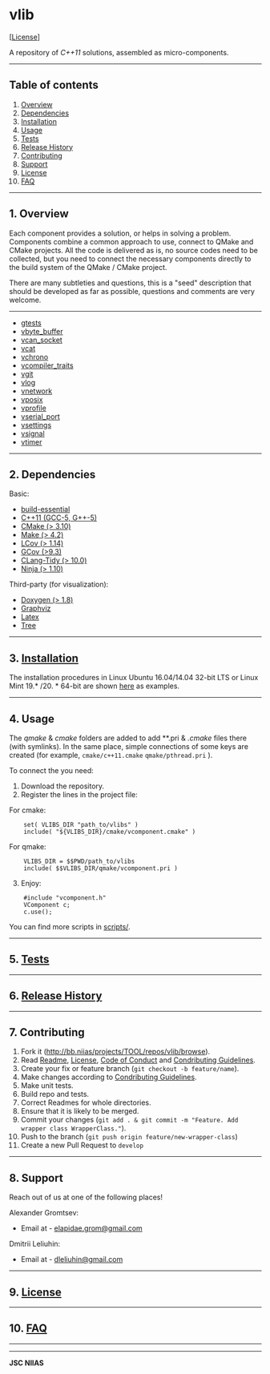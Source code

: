 # vlib

[[License](./doc/LICENSE.md)]


A repository of *C++11* solutions, assembled as micro-components.

---

## Table of contents

1.  [ Overview ](#overview)
2.  [ Dependencies ](#dependencies)
3.  [ Installation ](#installation)
4.  [ Usage ](#usage)
5.  [ Tests ](#tests)
6.  [ Release History ](#release)
7.  [ Contributing ](#contributing)
8.  [ Support ](#support)
9.  [ License ](#license)
10. [ FAQ ](#faq)

---

<a name="overview"></a>
## 1. Overview

Each component provides a solution, or helps in solving a problem. Components combine a common approach to use, connect to QMake and CMake projects. All the code is delivered as is, no source codes need to be collected, but you need to connect the necessary components directly to the build system of the QMake / CMake project.

There are many subtleties and questions, this is a "seed" description that should be developed as far as possible, questions and comments are very welcome.

---

- [gtests](./src/gtests/README)
- [vbyte_buffer]()
- [vcan_socket](./src/vcan_socket/README)
- [vcat](./src/vcat/README)
- [vchrono]()
- [vcompiler_traits](./src/vcompiler_traits/README)
- [vgit](./src/vgit/README)
- [vlog](./src/vlog/README)
- [vnetwork]()
- [vposix](./src/vposix/README)
- [vprofile]()
- [vserial_port]()
- [vsettings](./src/vsettings/README)
- [vsignal]()
- [vtimer]()

---

<a name="dependencies"></a>
## 2. Dependencies

Basic:<br>

- [build-essential](https://packages.debian.org/ru/sid/build-essential)
- [C++11 (GCC-5, G++-5)](https://en.cppreference.com/w/cpp/11)
- [CMake (> 3.10)](https://cmake.org)
- [Make (> 4.2)](https://en.wikipedia.org/wiki/Make_(software))
- [LCov (> 1.14)](http://ltp.sourceforge.net/coverage/lcov.php)
- [GCov (>9.3)](https://linux.die.net/man/1/gcov)
- [CLang-Tidy (> 10.0)](https://clang.llvm.org/extra/clang-tidy/)
- [Ninja (> 1.10)](https://ninja-build.org)

Third-party (for visualization):<br>

- [Doxygen (> 1.8)](https://www.doxygen.nl/index.html)
- [Graphviz](https://graphviz.org)
- [Latex](https://www.latex-project.org/get/)
- [Tree](https://pingvinus.ru/note/tree)

---

<a name="installation"></a>
## 3. [Installation](./doc/INSTALL.md)

The installation procedures in Linux Ubuntu 16.04/14.04 32-bit LTS or Linux Mint 19.* /20. * 64-bit are shown [here](./doc/INSTALL.md) as examples.

---

<a name="usage"></a>
## 4. Usage

The *qmake* & *cmake* folders are added to add **.pri & *.cmake* files there (with symlinks). In the same place, simple connections of some keys are created (for example, ```cmake/c++11.cmake``` ```qmake/pthread.pri``` ).

To connect the **<vcomponent>** you need: <br>
1. Download the repository.<br>
2. Register the lines in the project file:<br>

For cmake:
```
	set( VLIBS_DIR "path_to/vlibs" )
	include( "${VLIBS_DIR}/cmake/vcomponent.cmake" )
```

For qmake:
```
	VLIBS_DIR = $$PWD/path_to/vlibs
	include( $$VLIBS_DIR/qmake/vcomponent.pri )
```

3. Enjoy:
```
	#include "vcomponent.h"
	VComponent c;
	c.use();
```

You can find more scripts in [scripts/](./scripts).

---

<a name="tests"></a>
## 5. [Tests](./tests/README.md)

---

<a name="release"></a>
## 6. [Release History](./doc/HISTORY.md)

---

<a name="contributing"></a>
## 7. Contributing

1. Fork it (<http://bb.niias/projects/TOOL/repos/vlib/browse>).
2. Read [Readme](./README.md), [License](./doc/LICENSE.md), [Code of Conduct](./doc/CODE_OF_CONDUCT.md) and [Condributing Guidelines][contributing].
3. Create your fix or feature branch (`git checkout -b feature/name`).
4. Make changes according to [Condributing Guidelines][contributing].
5. Make unit tests.
6. Build repo and tests.
7. Correct Readmes for whole directories.
8. Ensure that it is likely to be merged.
9. Commit your changes (```git add . & git commit -m "Feature. Add wrapper class WrapperClass."```).
10. Push to the branch (```git push origin feature/new-wrapper-class```)
11. Create a new Pull Request to `develop`

---

<a name="support"></a>
## 8. Support

Reach out of us at one of the following places!

Alexander Gromtsev:<br>
- Email at - elapidae.grom@gmail.com

Dmitrii Leliuhin:<br>
- Email at - dleliuhin@gmail.com

---

<a name="license"></a>
## 9. [License](./doc/LICENSE.md)

---

<a name="faq"></a>
## 10. [FAQ](doc/FAQ.md)

---

[contributing]: http://confluence.niias/pages/viewpage.action?pageId=7340222

---

**JSC NIIAS**